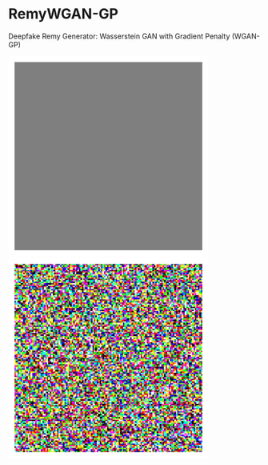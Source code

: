 # RemyWGAN-GP
Deepfake Remy Generator: Wasserstein GAN with Gradient Penalty (WGAN-GP) 

<div class="row">
  
  <div class="column">    
    <img src="https://github.com/RLR-GitHub/RemyWGAN-GP/blob/master/animation_single_128_laying_down.gif" width="400" height="400">
  </div>
    
  <div class="column">
    <img src="https://github.com/RLR-GitHub/RemyWGAN-GP/blob/master/animation_single_128_standing_up.gif" width="400" height="400">
  </div>
  
</div>
